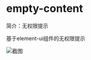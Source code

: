 # empty-content

简介：无权限提示

基于element-ui组件的无权限提示

![截图](https://user-images.githubusercontent.com/18508817/39957535-27fa7088-5627-11e8-9549-43ff2a3a3ccf.png)

